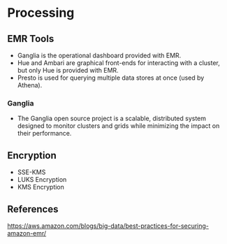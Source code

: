 # Processing

## EMR Tools

- Ganglia is the operational dashboard provided with EMR.
- Hue and Ambari are graphical front-ends for interacting with a cluster, but only Hue is provided with EMR. 
- Presto is used for querying multiple data stores at once (used by Athena).

### Ganglia

- The Ganglia open source project is a scalable, distributed system designed to monitor clusters and grids while minimizing the impact on their performance.

## Encryption

- SSE-KMS
- LUKS Encryption
- KMS Encryption


## References

https://aws.amazon.com/blogs/big-data/best-practices-for-securing-amazon-emr/